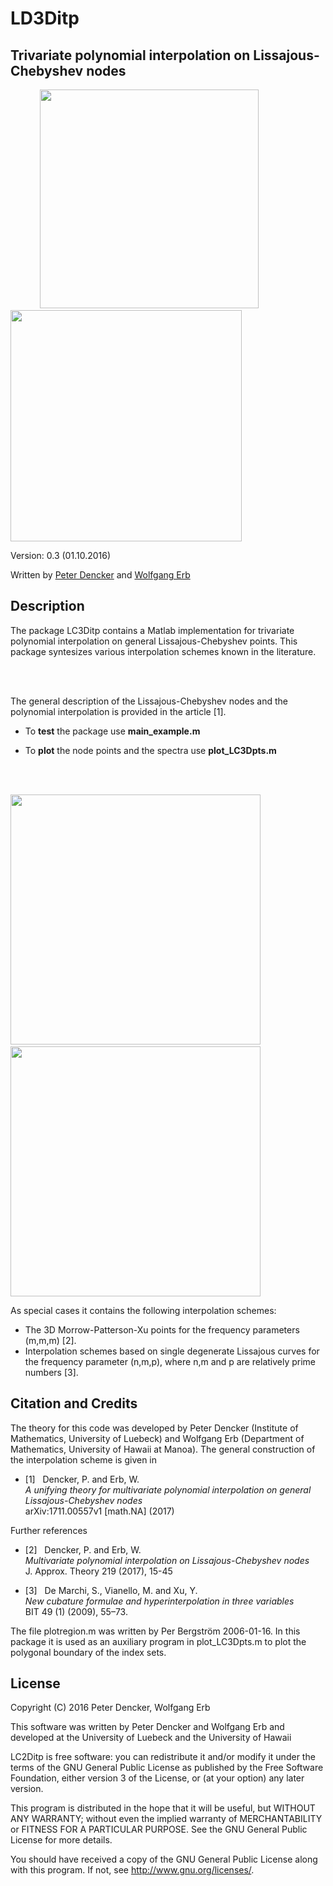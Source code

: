 # LD3Ditp
Trivariate polynomial interpolation on Lissajous-Chebyshev nodes
--------------------------------------------------------------------------------

&nbsp;&nbsp;&nbsp;&nbsp;&nbsp;&nbsp;&nbsp;&nbsp;&nbsp; &nbsp;&nbsp;<img src="img/Lissajous3D.jpg" width="350"> &nbsp;&nbsp;&nbsp;&nbsp;&nbsp;&nbsp;&nbsp;&nbsp;&nbsp; <img src="img/indexset3D.png" width="370">

Version: 0.3 (01.10.2016)

Written by <a href="http://www.math.uni-luebeck.de/mitarbeiter/dencker/index.php"> Peter Dencker</a> and <a href="http://math.hawaii.edu/~erb/index.html"> Wolfgang Erb</a>


Description
-----------

The package LC3Ditp contains a Matlab implementation for trivariate polynomial interpolation on 
general Lissajous-Chebyshev points. This package syntesizes various interpolation schemes known in the literature. 


<br><br>

The general description of the Lissajous-Chebyshev nodes and the polynomial interpolation is provided in the article [1]. 

- To **test** the package use **main_example.m**

- To **plot** the node points and the spectra use **plot_LC3Dpts.m**

<br><br>

<img src="img/testfun1.jpg" width="400"> &nbsp;&nbsp;&nbsp; <img src="img/testfun2.jpg" width="400">

As special cases it contains the following interpolation schemes:

- The 3D Morrow-Patterson-Xu points for the frequency parameters (m,m,m) [2].
- Interpolation schemes based on single degenerate Lissajous curves for 
the frequency parameter (n,m,p), where n,m and p are relatively prime numbers [3]. 


Citation and Credits
--------------------

The theory for this code was developed by Peter Dencker (Institute of Mathematics, University of Luebeck) and Wolfgang Erb (Department of Mathematics, University of Hawaii at Manoa). The general construction of the interpolation
scheme is given in


*   [1] &nbsp; Dencker, P. and Erb, W. <br>
    <i> A unifying theory for multivariate polynomial interpolation on general Lissajous-Chebyshev nodes </i> <br>
    arXiv:1711.00557v1 [math.NA] (2017) 


Further references

*   [2] &nbsp; Dencker, P. and Erb, W. <br>
    <i> Multivariate polynomial interpolation on Lissajous-Chebyshev nodes </i> <br>
    J. Approx. Theory 219 (2017), 15-45

*   [3] &nbsp; De Marchi, S., Vianello, M. and Xu, Y. <br>
    <i> New cubature formulae and hyperinterpolation in three variables </i> <br>
    BIT 49 (1) (2009), 55–73.
       

The file plotregion.m was written by Per Bergström 2006-01-16. In this package it is used as 
an auxiliary program in plot_LC3Dpts.m to plot the polygonal boundary of the index sets. 

License
-------

Copyright (C) 2016 Peter Dencker, Wolfgang Erb

This software was written by Peter Dencker and Wolfgang Erb 
and developed at the University of Luebeck and the University of Hawaii

LC2Ditp is free software: you can redistribute it and/or modify
it under the terms of the GNU General Public License as published by
the Free Software Foundation, either version 3 of the License, or
(at your option) any later version.

This program is distributed in the hope that it will be useful,
but WITHOUT ANY WARRANTY; without even the implied warranty of
MERCHANTABILITY or FITNESS FOR A PARTICULAR PURPOSE.  See the
GNU General Public License for more details.

You should have received a copy of the GNU General Public License
along with this program. If not, see <http://www.gnu.org/licenses/>.
